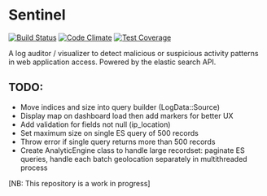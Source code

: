 Sentinel
========
[![Build Status](https://travis-ci.org/foxjerem/sentinel.svg?branch=master)](https://travis-ci.org/foxjerem/sentinel)
[![Code Climate](https://codeclimate.com/github/foxjerem/sentinel/badges/gpa.svg)](https://codeclimate.com/github/foxjerem/sentinel)
[![Test Coverage](https://codeclimate.com/github/foxjerem/sentinel/badges/coverage.svg)](https://codeclimate.com/github/foxjerem/sentinel)

A log auditor / visualizer to detect malicious or suspicious activity patterns in web application access. Powered by the elastic search API.

## TODO:
* Move indices and size into query builder (LogData::Source)
* Display map on dashboard load then add markers for better UX
* Add validation for fields not null (ip_location)
* Set maximum size on single ES query of 500 records
* Throw error if single query returns more than 500 records
* Create AnalyticEngine class to handle large recordset: paginate ES queries, handle each batch geolocation separately in multithreaded process

[NB: This repository is a work in progress]